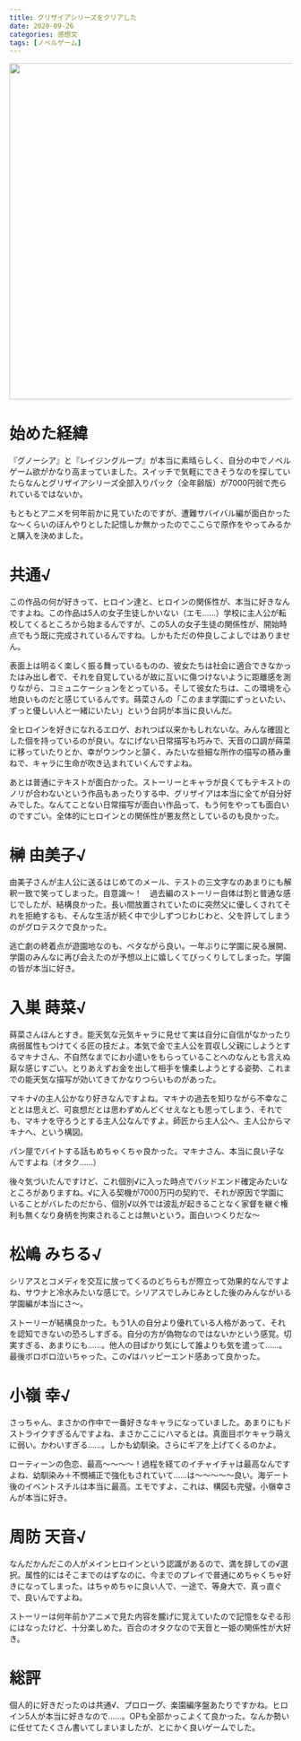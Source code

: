 ```yaml
---
title: グリザイアシリーズをクリアした
date: 2020-09-26
categories: 感想文
tags: [ノベルゲーム]
---
```




<img src="https://img-eshop.cdn.nintendo.net/i/709a4c7d57343f0f286d94310c8d4e52987192638a9dd0c1b27e1b4aa24f3b0b.jpg?w=1000" alt="" width="600" height="">

# 始めた経緯

『グノーシア』と『レイジングループ』が本当に素晴らしく、自分の中でノベルゲーム欲がかなり高まっていました。スイッチで気軽にできそうなのを探していたらなんとグリザイアシリーズ全部入りパック（全年齢版）が7000円弱で売られているではないか。

もともとアニメを何年前かに見ていたのですが、遭難サバイバル編が面白かったな～くらいのぼんやりとした記憶しか無かったのでここらで原作をやってみるかと購入を決めました。

# 共通√

この作品の何が好きって、ヒロイン達と、ヒロインの関係性が、本当に好きなんですよね。この作品は5人の女子生徒しかいない（エモ......）学校に主人公が転校してくるところから始まるんですが、この5人の女子生徒の関係性が、開始時点でもう既に完成されているんですね。しかもただの仲良しこよしではありません。

表面上は明るく楽しく振る舞っているものの、彼女たちは社会に適合できなかったはみ出し者で、それを自覚しているが故に互いに傷つけないように距離感を測りながら、コミュニケーションをとっている。そして彼女たちは、この環境を心地良いものだと感じているんです。蒔菜さんの「このまま学園にずっといたい、ずっと優しい人と一緒にいたい」という台詞が本当に良いんだ。

全ヒロインを好きになれるエロゲ、おれつば以来かもしれないな。みんな確固とした個を持っているのが良い。なにげない日常描写も巧みで、天音の口調が蒔菜に移っていたりとか、幸がウンウンと頷く、みたいな些細な所作の描写の積み重ねで、キャラに生命が吹き込まれていくんですよね。

あとは普通にテキストが面白かった。ストーリーとキャラが良くてもテキストのノリが合わないという作品もあったりする中、グリザイアは本当に全てが自分好みでした。なんてことない日常描写が面白い作品って、もう何をやっても面白いのですごい。全体的にヒロインとの関係性が悪友然としているのも良かった。


# 榊 由美子√
由美子さんが主人公に送るはじめてのメール、テストの三文字なのあまりにも解釈一致で笑ってしまった。自意識～！　過去編のストーリー自体は割と普通な感じでしたが、結構良かった。長い間放置されていたのに突然父に優しくされてそれを拒絶するも、そんな生活が続く中で少しずつじわじわと、父を許してしまうのがグロテスクで良かった。

逃亡劇の終着点が遊園地なのも、ベタながら良い。一年ぶりに学園に戻る展開、学園のみんなに再び会えたのが予想以上に嬉しくてびっくりしてしまった。学園の皆が本当に好き。

# 入巣 蒔菜√
蒔菜さんほんとすき。能天気な元気キャラに見せて実は自分に自信がなかったり病弱属性もつけてくる匠の技だよ。本気で金で主人公を買収し父親にしようとするマキナさん、不自然なまでにお小遣いをもらっていることへのなんとも言えぬ厭な感じすごい。とりあえずお金を出して相手を懐柔しようとする姿勢、これまでの能天気な描写が効いてきてかなりつらいものがあった。

マキナ√の主人公かなり好きなんですよね。マキナの過去を知りながら不幸なこととは思えど、可哀想だとは思わずめんどくせえなとも思ってしまう、それでも、マキナを守ろうとする主人公なんですよ。師匠から主人公へ、主人公からマキナへ、という構図。

パン屋でバイトする話もめちゃくちゃ良かった。マキナさん、本当に良い子なんですよね（オタク......）

後々気づいたんですけど、これ個別√に入った時点でバッドエンド確定みたいなところがありますね。√に入る契機が7000万円の契約で、それが原因で学園にいることがバレたのだから、個別√以外では波乱が起きることなく家督を継ぐ権利も無くなり身柄を拘束されることは無いという。面白いつくりだな〜

# 松嶋 みちる√
シリアスとコメディを交互に放ってくるのどちらもが際立って効果的なんですよね、サウナと冷水みたいな感じで。シリアスでしみじみとした後のみんながいる学園編が本当にさ～。

ストーリーが結構良かった。もう1人の自分より優れている人格があって、それを認知できないの恐ろしすぎる。自分の方が偽物なのではないかという感覚。切実すぎる、あまりにも......。他人の目ばかり気にして誰よりも気を遣って......。最後ボロボロ泣いちゃった。この√はハッピーエンド感あって良かった。

# 小嶺 幸√
さっちゃん、まさかの作中で一番好きなキャラになっていました。あまりにもドストライクすぎるんですよね、まさかここにハマるとは。真面目ボケキャラ萌えに弱い。かわいすぎる……。しかも幼馴染。さらにギアを上げてくるのかよ。

ローティーンの色恋、最高～～～～！過程を経てのイチャイチャは最高なんですよね、幼馴染み＋不憫補正で強化もされていて......は～～～～～良い。海デート後のイベントスチルは本当に最高。エモですよ、これは、構図も完璧。小嶺幸さんが本当に好き。

# 周防 天音√
なんだかんだこの人がメインヒロインという認識があるので、満を辞しての√選択。属性的にはそこまでのはずなのに、今までのプレイで普通にめちゃくちゃ好きになってしまった。はちゃめちゃに良い人で、一途で、等身大で、真っ直ぐで、良いんですよね。

ストーリーは何年前かアニメで見た内容を朧げに覚えていたので記憶をなぞる形にはなったけど、十分楽しめた。百合のオタクなので天音と一姫の関係性が大好き。

# 総評
個人的に好きだったのは共通√、プロローグ、楽園編序盤あたりですかね。ヒロイン5人が本当に好きなので......。OPも全部かっこよくて良かった。なんか勢いに任せてたくさん書いてしまいましたが、とにかく良いゲームでした。


